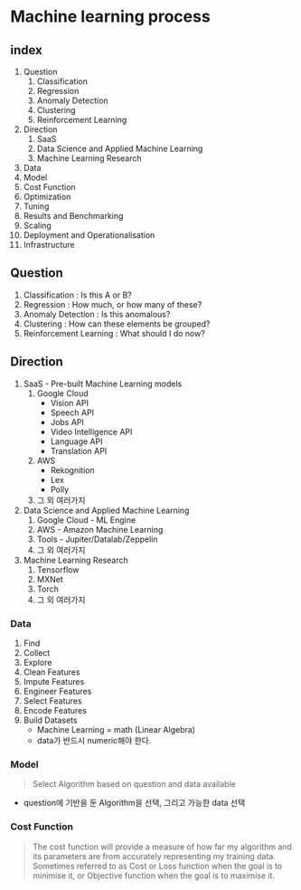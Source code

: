 # Machine learning process

## index
1. Question
    1. Classification
    1. Regression
    1. Anomaly Detection
    1. Clustering
    1. Reinforcement Learning
1. Direction
    1. SaaS
    1. Data Science and Applied Machine Learning
    1. Machine Learning Research 
1. Data
1. Model
1. Cost Function
1. Optimization
1. Tuning
1. Results and Benchmarking
1. Scaling
1. Deployment and Operationalisation
1. Infrastructure

## Question
1. Classification : Is this A or B?
2. Regression : How much, or how many of these?
3. Anomaly Detection : Is this anomalous?
4. Clustering : How can these elements be grouped?
5. Reinforcement Learning : What should I do now?

## Direction
1. SaaS - Pre-built Machine Learning models
    1. Google Cloud
        - Vision API
        - Speech API
        - Jobs API
        - Video Intelligence API
        - Language API
        - Translation API
    1. AWS
        - Rekognition
        - Lex
        - Polly
    1. 그 외 여러가지
1. Data Science and Applied Machine Learning
    1. Google Cloud - ML Engine
    1. AWS - Amazon Machine Learning
    1. Tools - Jupiter/Datalab/Zeppelin
    1. 그 외 여러가지
1. Machine Learning Research
    1. Tensorflow
    1. MXNet
    1. Torch
    1. 그 외 여러가지
    
### Data
1. Find
1. Collect
1. Explore
1. Clean Features
1. Impute Features
1. Engineer Features
1. Select Features
1. Encode Features
1. Build Datasets
    - Machine Learning = math (Linear Algebra)
    - data가 반드시 numeric해야 한다.

### Model
>Select Algorithm based on question and data available<br>
* question에 기반을 둔 Algorithm을 선택, 그리고 가능한 data 선택<br>

### Cost Function
>The cost function will provide a measure of how far my algorithm and its parameters are from accurately representing my training data.<br>
>Sometimes referred to as Cost or Loss function when the goal is to minimise it, or Objective function when the goal is to maximise it.<br>

